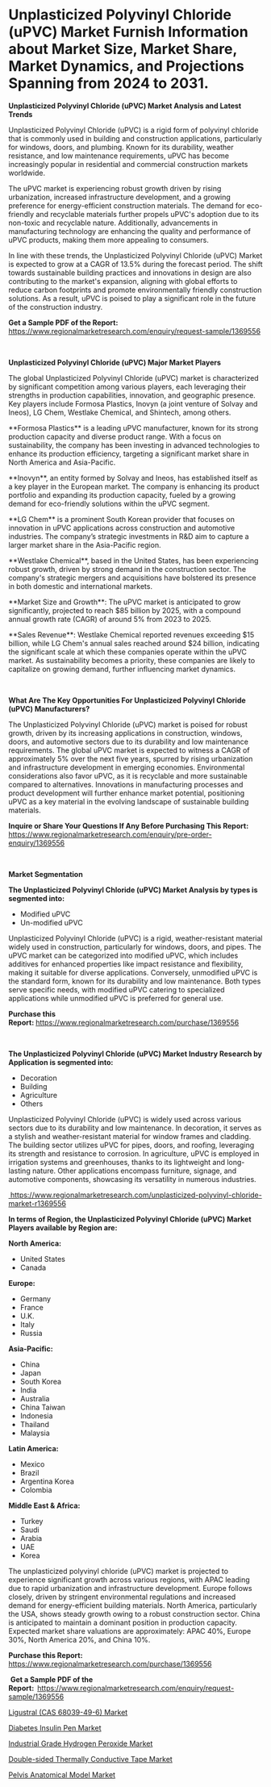 <p><h1>Unplasticized Polyvinyl Chloride (uPVC) Market Furnish Information about Market Size, Market Share, Market Dynamics, and Projections Spanning from 2024 to 2031.</h1></p><p><strong>Unplasticized Polyvinyl Chloride (uPVC) Market Analysis and Latest Trends</strong></p>
<p><p>Unplasticized Polyvinyl Chloride (uPVC) is a rigid form of polyvinyl chloride that is commonly used in building and construction applications, particularly for windows, doors, and plumbing. Known for its durability, weather resistance, and low maintenance requirements, uPVC has become increasingly popular in residential and commercial construction markets worldwide. </p><p>The uPVC market is experiencing robust growth driven by rising urbanization, increased infrastructure development, and a growing preference for energy-efficient construction materials. The demand for eco-friendly and recyclable materials further propels uPVC's adoption due to its non-toxic and recyclable nature. Additionally, advancements in manufacturing technology are enhancing the quality and performance of uPVC products, making them more appealing to consumers. </p><p>In line with these trends, the Unplasticized Polyvinyl Chloride (uPVC) Market is expected to grow at a CAGR of 13.5% during the forecast period. The shift towards sustainable building practices and innovations in design are also contributing to the market's expansion, aligning with global efforts to reduce carbon footprints and promote environmentally friendly construction solutions. As a result, uPVC is poised to play a significant role in the future of the construction industry.</p></p>
<p><strong>Get a Sample PDF of the Report:&nbsp;</strong> <a href="https://www.regionalmarketresearch.com/enquiry/request-sample/1369556">https://www.regionalmarketresearch.com/enquiry/request-sample/1369556</a></p>
<p>&nbsp;</p>
<p><strong>Unplasticized Polyvinyl Chloride (uPVC) Major Market Players</strong></p>
<p><p>The global Unplasticized Polyvinyl Chloride (uPVC) market is characterized by significant competition among various players, each leveraging their strengths in production capabilities, innovation, and geographic presence. Key players include Formosa Plastics, Inovyn (a joint venture of Solvay and Ineos), LG Chem, Westlake Chemical, and Shintech, among others.</p><p>**Formosa Plastics** is a leading uPVC manufacturer, known for its strong production capacity and diverse product range. With a focus on sustainability, the company has been investing in advanced technologies to enhance its production efficiency, targeting a significant market share in North America and Asia-Pacific.</p><p>**Inovyn**, an entity formed by Solvay and Ineos, has established itself as a key player in the European market. The company is enhancing its product portfolio and expanding its production capacity, fueled by a growing demand for eco-friendly solutions within the uPVC segment.</p><p>**LG Chem** is a prominent South Korean provider that focuses on innovation in uPVC applications across construction and automotive industries. The company’s strategic investments in R&D aim to capture a larger market share in the Asia-Pacific region.</p><p>**Westlake Chemical**, based in the United States, has been experiencing robust growth, driven by strong demand in the construction sector. The company's strategic mergers and acquisitions have bolstered its presence in both domestic and international markets.</p><p>**Market Size and Growth**: The uPVC market is anticipated to grow significantly, projected to reach $85 billion by 2025, with a compound annual growth rate (CAGR) of around 5% from 2023 to 2025. </p><p>**Sales Revenue**: Westlake Chemical reported revenues exceeding $15 billion, while LG Chem's annual sales reached around $24 billion, indicating the significant scale at which these companies operate within the uPVC market. As sustainability becomes a priority, these companies are likely to capitalize on growing demand, further influencing market dynamics.</p></p>
<p>&nbsp;</p>
<p><strong>What Are The Key Opportunities For Unplasticized Polyvinyl Chloride (uPVC) Manufacturers?</strong></p>
<p><p>The Unplasticized Polyvinyl Chloride (uPVC) market is poised for robust growth, driven by its increasing applications in construction, windows, doors, and automotive sectors due to its durability and low maintenance requirements. The global uPVC market is expected to witness a CAGR of approximately 5% over the next five years, spurred by rising urbanization and infrastructure development in emerging economies. Environmental considerations also favor uPVC, as it is recyclable and more sustainable compared to alternatives. Innovations in manufacturing processes and product development will further enhance market potential, positioning uPVC as a key material in the evolving landscape of sustainable building materials.</p></p>
<p><strong>Inquire or Share Your Questions If Any Before Purchasing This Report:</strong> <a href="https://www.regionalmarketresearch.com/enquiry/pre-order-enquiry/1369556">https://www.regionalmarketresearch.com/enquiry/pre-order-enquiry/1369556</a></p>
<p>&nbsp;</p>
<p><strong>Market Segmentation</strong></p>
<p><strong>The Unplasticized Polyvinyl Chloride (uPVC) Market Analysis by types is segmented into:</strong></p>
<p><ul><li>Modified uPVC</li><li>Un-modified uPVC</li></ul></p>
<p><p>Unplasticized Polyvinyl Chloride (uPVC) is a rigid, weather-resistant material widely used in construction, particularly for windows, doors, and pipes. The uPVC market can be categorized into modified uPVC, which includes additives for enhanced properties like impact resistance and flexibility, making it suitable for diverse applications. Conversely, unmodified uPVC is the standard form, known for its durability and low maintenance. Both types serve specific needs, with modified uPVC catering to specialized applications while unmodified uPVC is preferred for general use.</p></p>
<p><strong>Purchase this Report:&nbsp;</strong><a href="https://www.regionalmarketresearch.com/purchase/1369556">https://www.regionalmarketresearch.com/purchase/1369556</a></p>
<p>&nbsp;</p>
<p><strong>The Unplasticized Polyvinyl Chloride (uPVC) Market Industry Research by Application is segmented into:</strong></p>
<p><ul><li>Decoration</li><li>Building</li><li>Agriculture</li><li>Others</li></ul></p>
<p><p>Unplasticized Polyvinyl Chloride (uPVC) is widely used across various sectors due to its durability and low maintenance. In decoration, it serves as a stylish and weather-resistant material for window frames and cladding. The building sector utilizes uPVC for pipes, doors, and roofing, leveraging its strength and resistance to corrosion. In agriculture, uPVC is employed in irrigation systems and greenhouses, thanks to its lightweight and long-lasting nature. Other applications encompass furniture, signage, and automotive components, showcasing its versatility in numerous industries.</p></p>
<p><a href="https://www.regionalmarketresearch.com/unplasticized-polyvinyl-chloride-market-r1369556">&nbsp;https://www.regionalmarketresearch.com/unplasticized-polyvinyl-chloride-market-r1369556</a></p>
<p><strong>In terms of Region, the Unplasticized Polyvinyl Chloride (uPVC) Market Players available by Region are:</strong></p>
<p>
    <p> <strong> North America: </strong>
        <ul>
            <li>United States</li>
            <li>Canada</li>
        </ul>
        </p> 
    <p> <strong> Europe: </strong>
        <ul>
            <li>Germany</li>
            <li>France</li>
            <li>U.K.</li>
            <li>Italy</li>
            <li>Russia</li>
        </ul>
        </p> 
    <p> <strong> Asia-Pacific: </strong>
        <ul>
            <li>China</li>
            <li>Japan</li>
            <li>South Korea</li>
            <li>India</li>
            <li>Australia</li>
            <li>China Taiwan</li>
            <li>Indonesia</li>
            <li>Thailand</li>
            <li>Malaysia</li>
        </ul>
        </p> 
    <p> <strong> Latin America: </strong>
        <ul>
            <li>Mexico</li>
            <li>Brazil</li>
            <li>Argentina Korea</li>
            <li>Colombia</li>
        </ul>
        </p> 
    <p> <strong> Middle East & Africa: </strong>
        <ul>
            <li>Turkey</li>
            <li>Saudi</li>
            <li>Arabia</li>
            <li>UAE</li>
            <li>Korea</li>
        </ul>
    </p>
    </p>
<p><p>The unplasticized polyvinyl chloride (uPVC) market is projected to experience significant growth across various regions, with APAC leading due to rapid urbanization and infrastructure development. Europe follows closely, driven by stringent environmental regulations and increased demand for energy-efficient building materials. North America, particularly the USA, shows steady growth owing to a robust construction sector. China is anticipated to maintain a dominant position in production capacity. Expected market share valuations are approximately: APAC 40%, Europe 30%, North America 20%, and China 10%.</p></p>
<p><strong>Purchase this Report: </strong><a href="https://www.regionalmarketresearch.com/purchase/1369556">https://www.regionalmarketresearch.com/purchase/1369556</a></p>
<p>&nbsp;<strong>Get a Sample PDF of the Report:&nbsp;&nbsp;</strong><a href="https://www.regionalmarketresearch.com/enquiry/request-sample/1369556">https://www.regionalmarketresearch.com/enquiry/request-sample/1369556</a></p>
<p><strong></strong></p>
<p><p><a href="https://github.com/AngelaWalsh696/Market-Research-Report-List-1/blob/main/ligustral-cas-68039-49-6-market.md">Ligustral (CAS 68039-49-6) Market</a></p><p><a href="https://www.linkedin.com/pulse/diabetes-insulin-pen-market-global-trends-forecast-2024-2031-kdx6f">Diabetes Insulin Pen Market</a></p><p><a href="https://medium.com/@coremtymerich56566/global-industrial-grade-hydrogen-peroxide-market-focus-on-product-type-purity-27-5-purity-320b8ca54999?postPublishedType=repub">Industrial Grade Hydrogen Peroxide Market</a></p><p><a href="https://issuu.com/reportprime-2/docs/double-sided-thermally-conductive-t_4bf031cd02f45e">Double-sided Thermally Conductive Tape Market</a></p><p><a href="https://www.linkedin.com/pulse/market-trends-global-pelvis-anatomical-model-forecast-analysis-gvzif">Pelvis Anatomical Model Market</a></p></p>